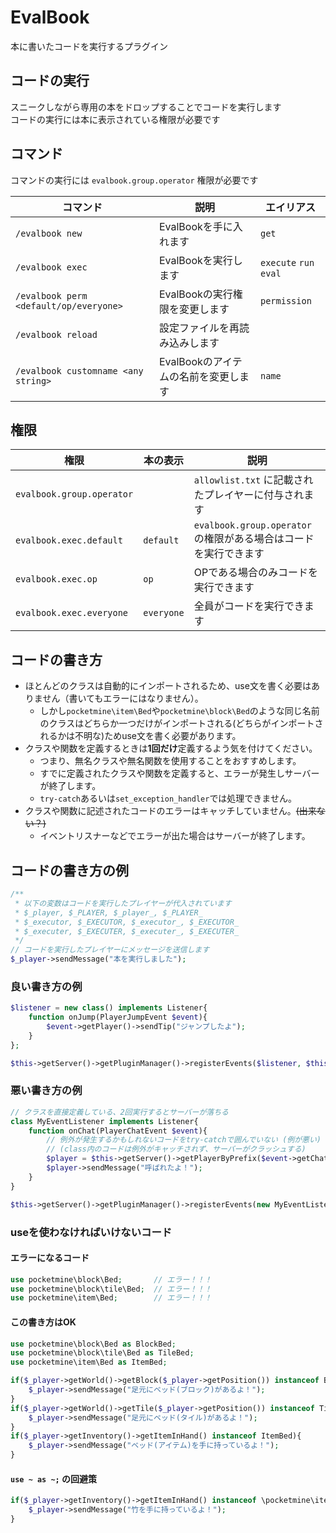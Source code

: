 # EvalBook
本に書いたコードを実行するプラグイン

## コードの実行
スニークしながら専用の本をドロップすることでコードを実行します  
コードの実行には本に表示されている権限が必要です

## コマンド
コマンドの実行には `evalbook.group.operator` 権限が必要です

| コマンド | 説明 | エイリアス |
| --- | --- | --- |
| `/evalbook new` | EvalBookを手に入れます | `get` |
| `/evalbook exec` | EvalBookを実行します | `execute` `run` `eval` |
| `/evalbook perm <default/op/everyone>` | EvalBookの実行権限を変更します | `permission` |
| `/evalbook reload` | 設定ファイルを再読み込みします |  |
| `/evalbook customname <any string>` | EvalBookのアイテムの名前を変更します | `name` |

## 権限
| 権限 | 本の表示 | 説明 |
| --- | --- | --- |
| `evalbook.group.operator` |  | `allowlist.txt` に記載されたプレイヤーに付与されます |
| `evalbook.exec.default` | `default` | `evalbook.group.operator` の権限がある場合はコードを実行できます |
| `evalbook.exec.op` | `op` | OPである場合のみコードを実行できます |
| `evalbook.exec.everyone` | `everyone` | 全員がコードを実行できます |

## コードの書き方
- ほとんどのクラスは自動的にインポートされるため、use文を書く必要はありません（書いてもエラーにはなりません）。  
  - しかし`pocketmine\item\Bed`や`pocketmine\block\Bed`のような同じ名前のクラスはどちらか一つだけがインポートされる(どちらがインポートされるかは不明な)ためuse文を書く必要があります。
- クラスや関数を定義するときは**1回だけ**定義するよう気を付けてください。
  - つまり、無名クラスや無名関数を使用することをおすすめします。
  - すでに定義されたクラスや関数を定義すると、エラーが発生しサーバーが終了します。
  - `try-catch`あるいは`set_exception_handler`では処理できません。
- クラスや関数に記述されたコードのエラーはキャッチしていません。~~(出来ない？)~~
  - イベントリスナーなどでエラーが出た場合はサーバーが終了します。

## コードの書き方の例
```php
/**
 * 以下の変数はコードを実行したプレイヤーが代入されています
 * $_player, $_PLAYER, $_player_, $_PLAYER_
 * $_executor, $_EXECUTOR, $_executor_, $_EXECUTOR_
 * $_executer, $_EXECUTER, $_executer_, $_EXECUTER_
 */
// コードを実行したプレイヤーにメッセージを送信します
$_player->sendMessage("本を実行しました");
```

### 良い書き方の例
```php
$listener = new class() implements Listener{
    function onJump(PlayerJumpEvent $event){
        $event->getPlayer()->sendTip("ジャンプしたよ");
    }
};

$this->getServer()->getPluginManager()->registerEvents($listener, $this);
```

### 悪い書き方の例
```php
// クラスを直接定義している、2回実行するとサーバーが落ちる
class MyEventListener implements Listener{
    function onChat(PlayerChatEvent $event){
        // 例外が発生するかもしれないコードをtry-catchで囲んでいない (例が悪い)
        // (class内のコードは例外がキャッチされず、サーバーがクラッシュする)
        $player = $this->getServer()->getPlayerByPrefix($event->getChat());
        $player->sendMessage("呼ばれたよ！");
    }
}

$this->getServer()->getPluginManager()->registerEvents(new MyEventListener(), $this);
```

### useを使わなければいけないコード
#### エラーになるコード
```php
use pocketmine\block\Bed;       // エラー！！！
use pocketmine\block\tile\Bed;  // エラー！！！
use pocketmine\item\Bed;        // エラー！！！
```

#### この書き方はOK
```php
use pocketmine\block\Bed as BlockBed;
use pocketmine\block\tile\Bed as TileBed;
use pocketmine\item\Bed as ItemBed;

if($_player->getWorld()->getBlock($_player->getPosition()) instanceof BlockBed){
    $_player->sendMessage("足元にベッド(ブロック)があるよ！");
}
if($_player->getWorld()->getTile($_player->getPosition()) instanceof TileBed){
    $_player->sendMessage("足元にベッド(タイル)があるよ！");
}
if($_player->getInventory()->getItemInHand() instanceof ItemBed){
    $_player->sendMessage("ベッド(アイテム)を手に持っているよ！");
}
```

#### `use ~ as ~;` の回避策
```php
if($_player->getInventory()->getItemInHand() instanceof \pocketmine\item\Bamboo){
    $_player->sendMessage("竹を手に持っているよ！");
}
```